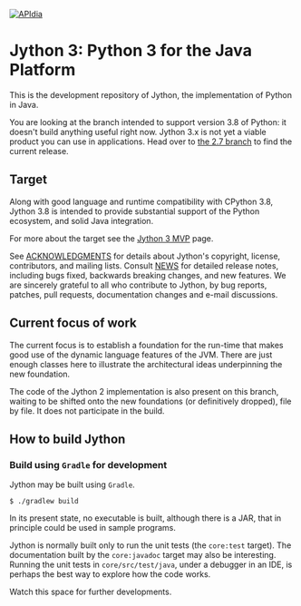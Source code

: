 [![APIdia](https://apidia.net/java/Jython/3/badge.svg)](https://apidia.net/java/Jython/3)

# Jython 3: Python 3 for the Java Platform

This is the development repository of Jython,
the implementation of Python in Java.

You are looking at the branch intended to support version 3.8 of Python:
it doesn't build anything useful right now.
Jython 3.x is not yet a viable product you can use in applications.
Head over to [the 2.7 branch](https://github.com/jython/jython/tree/master)
to find the current release.


## Target

Along with good language and runtime compatibility with CPython 3.8,
Jython 3.8 is intended to provide substantial support of the Python ecosystem,
and solid Java integration.

For more about the target see the
[Jython 3 MVP](https://www.jython.org/jython-3-mvp)
page.

See [ACKNOWLEDGMENTS](ACKNOWLEDGMENTS) for details about Jython's copyright,
license, contributors, and mailing lists.
Consult [NEWS](NEWS) for detailed release notes, including bugs fixed,
backwards breaking changes, and new features.
We are sincerely grateful to all who contribute to Jython, by bug reports, patches,
pull requests, documentation changes and e-mail discussions.


## Current focus of work

The current focus is to establish a foundation for the run-time
that makes good use of the dynamic language features of the JVM.
There are just enough classes here to illustrate the architectural ideas
underpinning the new foundation.

The code of the Jython 2 implementation is also present on this branch,
waiting to be shifted onto the new foundations (or definitively dropped),
file by file. It does not participate in the build.


## How to build Jython

### Build using `Gradle` for development

Jython may be built using `Gradle`.
```
$ ./gradlew build
```
In its present state, no executable is built, although there is a JAR,
that in principle could be used in sample programs.

Jython is normally built only to run the unit tests (the `core:test` target).
The documentation built by the `core:javadoc` target may also be interesting.
Running the unit tests in `core/src/test/java`,
under a debugger in an IDE,
is perhaps the best way to explore how the code works.

Watch this space for further developments.
